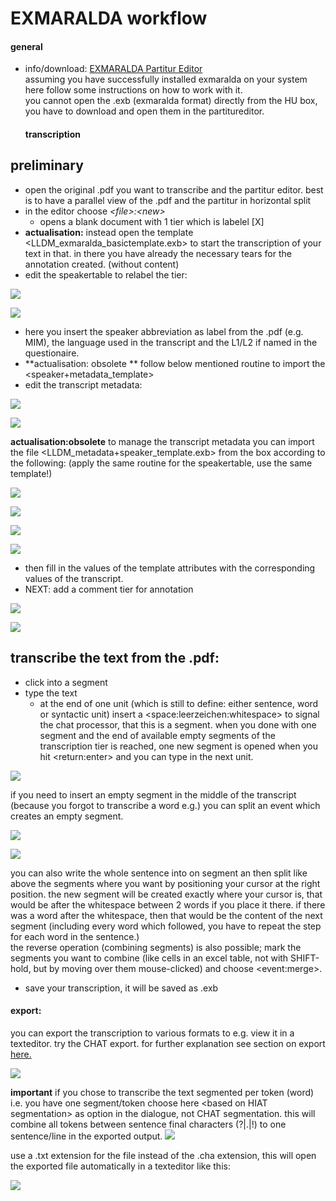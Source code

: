 # EXMARALDA workflow
#### general
- info/download: [EXMARALDA Partitur Editor][1]  
	assuming you have successfully installed exmaralda on your system here follow some instructions on how to work with it.  
	you cannot open the .exb (exmaralda format) directly from the HU box, you have to download and open them in the partitureditor.   
	#### transcription
## preliminary
- open the original .pdf you want to transcribe and the partitur editor. best is to have a parallel view of the .pdf and the partitur in horizontal split
- in the editor choose *\<file\>:\<new\>*
	- opens a blank document with 1 tier which is labelel  [X]
- **actualisation:** instead open the template \<LLDM\_exmaralda\_basictemplate.exb\> to start the transcription of your text in that. in there you have already the necessary tears for the annotation created. (without content)
- edit the speakertable to relabel the tier:

![][image-1]

![][image-2]

- here you insert the speaker abbreviation as label from the .pdf (e.g. MIM), the language used in the transcript and the L1/L2 if named in the questionaire.    
- **actualisation: obsolete ** follow below mentioned routine to import the \<speaker+metadata\_template\>
- edit the transcript metadata:

![][image-3]

![][image-4]

**actualisation:obsolete** to manage the transcript metadata you can import the file \<LLDM\_metadata+speaker\_template.exb\> from the box according to the following: (apply the same routine for the speakertable, use the same template!)

![][image-5]

![][image-6]

![][image-7]

![][image-8]

- then fill in the values of the template attributes with the corresponding values of the transcript. 
- NEXT: add a comment tier for annotation

![][image-9]

![][image-10]

## transcribe the text from the .pdf:
- click into a segment
- type the text
	- at the end of one unit (which is still to define: either sentence, word or syntactic unit) insert a \<space:leerzeichen:whitespace\> to signal the chat processor, that this is a segment. when you done with one segment and the end of available empty segments of the transcription tier is reached, one new segment is opened when you hit \<return:enter\> and you can type in the next unit.

![][image-11]

if you need to insert an empty segment in the middle of the transcript (because you forgot to transcribe a word e.g.) you can split an event which creates an empty segment.

![][image-12]

![][image-13]

you can also write the whole sentence into on segment an then split like above the segments where you want by positioning your cursor at the right position. the new segment will be created exactly where your cursor is, that would be after the whitespace between 2 words if you place it there. if there was a word after the whitespace, then that would be the content of the next segment (including every word which followed, you have to repeat the step for each word in the sentence.)  
the reverse operation (combining segments) is also possible; mark the segments you want to combine (like cells in an excel table, not with SHIFT-hold, but by moving over them mouse-clicked) and choose \<event:merge\>.

- save your transcription, it will be saved as .exb

#### export:
you can export the transcription to various formats to e.g. view it in a texteditor.   try the CHAT export. for further explanation see section on export [here.][2]

![][image-14]

**important** if you chose to transcribe the text segmented per token (word) i.e. you have one segment/token choose here \<based on HIAT segmentation\> as option in the dialogue, not CHAT segmentation. this will combine all tokens between sentence final characters (?|.|!) to one sentence/line in the exported output.
![][image-15]

use a .txt extension for the file instead of the .cha extension, this will open the exported file automatically in a texteditor like this:

![][image-16]



[1]:	https://exmaralda.org/de/partitur-editor-de/
[2]:	e1_exmaralda.md

[image-1]:	https://ada-sub.dh-index.org/school/pr/2023-04-15/ses_wrapup/src/exm_2_1.png
[image-2]:	https://ada-sub.dh-index.org/school/pr/2023-04-15/ses_wrapup/src/exm_2_2.png
[image-3]:	https://ada-sub.dh-index.org/school/pr/2023-04-15/ses_wrapup/src/exm_2_2a.png
[image-4]:	https://ada-sub.dh-index.org/school/pr/2023-04-15/ses_wrapup/src/exm_2_2b.png
[image-5]:	https://ada-sub.dh-index.org/school/pr/2023-04-15/ses_wrapup/src/exm_2_7a.png
[image-6]:	https://ada-sub.dh-index.org/school/pr/2023-04-15/ses_wrapup/src/exm_2_7b.png
[image-7]:	https://ada-sub.dh-index.org/school/pr/2023-04-15/ses_wrapup/src/exm_2_7c.png
[image-8]:	https://ada-sub.dh-index.org/school/pr/2023-04-15/ses_wrapup/src/exm_2_7d.png
[image-9]:	https://ada-sub.dh-index.org/school/pr/2023-04-15/ses_wrapup/src/exm_2_3.png
[image-10]:	https://ada-sub.dh-index.org/school/pr/2023-04-15/ses_wrapup/src/exm_2_3b.png
[image-11]:	https://ada-sub.dh-index.org/school/pr/2023-04-15/ses_wrapup/src/exm_2_4.png
[image-12]:	https://ada-sub.dh-index.org/school/pr/2023-04-15/ses_wrapup/src/exm_2_4bb.png
[image-13]:	https://ada-sub.dh-index.org/school/pr/2023-04-15/ses_wrapup/src/exm_2_4cc.png
[image-14]:	https://ada-sub.dh-index.org/school/pr/2023-04-15/ses_wrapup/src/exm_2_5a.png
[image-15]:	https://ada-sub.dh-index.org/school/pr/2023-04-15/ses_wrapup/src/exm_2_5b.png
[image-16]:	https://ada-sub.dh-index.org/school/pr/2023-04-15/ses_wrapup/src/exm_2_6.png